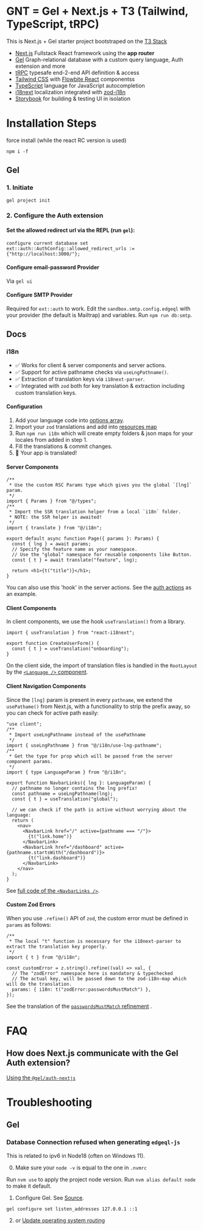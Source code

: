 # GNT = Gel + Next.js + T3 (Tailwind, TypeScript, tRPC)

This is Next.js + Gel starter project bootstraped on the [T3 Stack](https://create.t3.gg/)

- [Next.js](https://nextjs.org) Fullstack React framework using the **app router**
- [Gel](https://www.geldata.com/) Graph-relational database with a custom query language, Auth extension and more
- [tRPC](https://trpc.io) typesafe end-2-end API definition & access
- [Tailwind CSS](https://tailwindcss.com) with [Flowbite React](https://www.flowbite-react.com/) componentss
- [TypeScript](https://www.typescriptlang.org) language for JavaScript autocompletion
- [i18next](https://www.i18next.com) localization integrated with [zod-i18n](https://github.com/aiji42/zod-i18n/)
- [Storybook](https://storybook.js.org) for building & testing UI in isolation

# Installation Steps

force install (while the react RC version is used)

```
npm i -f
```

## Gel

### 1. Initiate

`gel project init`

### 2. Configure the Auth extension

#### Set the allowed redirect url via the REPL (run `gel`):

```edgeql
configure current database set ext::auth::AuthConfig::allowed_redirect_urls := {"http://localhost:3000/"};
```

#### Configure email-password Provider

Via `gel ui`

#### Configure SMTP Provider

Required for `ext::auth` to work.
Edit the `sandbox.smtp.config.edgeql` with your provider (the default is Mailtrap) and variables.
Run `npm run db:smtp`.

## Docs

### i18n

- ✅ Works for client & server components and server actions.
- ✅ Support for active pathname checks via `useLngPathname()`.
- ✅ Extraction of translation keys via `i18next-parser`.
- ✅ Integrated with `zod` both for key translation & extraction including custom translation keys.

#### Configuration

1. Add your language code into [options array](./src/i18n/options.ts#L5).
2. Import your `zod` translations and add into [resources map](./src/i18n/options.ts#L12)
3. Run `npm run i18n` which will create empty folders & json maps for your locales from added in step 1.
4. Fill the translations & commit changes.
5. 🎉 Your app is translated!

#### Server Components

```tsx
/**
 * Use the custom RSC Params type which gives you the global `[lng]` param.
 */
import { Params } from "@/types";
/**
 * Import the SSR translation helper from a local `i18n` folder.
 * NOTE: the SSR helper is awaited!
 */
import { translate } from "@/i18n";

export default async function Page({ params }: Params) {
  const { lng } = await params;
  // Specify the feature name as your namespace.
  // Use the "global" namespace for reusable components like Button.
  const { t } = await translate("feature", lng);

  return <h1>{t("title")}</h1>;
}
```

You can also use this 'hook' in the server actions. See the [auth actions](./src/app/actions/auth.ts#L27) as an example.

#### Client Components

In client components, we use the hook `useTranslation()` from a library.

```tsx
import { useTranslation } from "react-i18next";

export function CreateUserForm() {
  const { t } = useTranslation("onboarding");
}
```

On the client side, the import of translation files is handled in the `RootLayout` by the [`<Language />` component](./src/i18n/client.tsx#L33).

#### Client Navigation Components

Since the `[lng]` param is present in every `pathname`, we extend the `usePathame()` from Next.js,
with a functionality to strip the prefix away, so you can check for active path easily:

```tsx
"use client";
/**
 * Import useLngPathname instead of the usePathname
 */
import { useLngPathname } from "@/i18n/use-lng-pathname";
/**
 * Get the type for prop which will be passed from the server component params.
 */
import { type LanguageParam } from "@/i18n";

export function NavbarLinks({ lng }: LanguageParam) {
  // pathname no longer contains the lng prefix!
  const pathname = useLngPathname(lng);
  const { t } = useTranslation("global");

  // we can check if the path is active without worrying about the language:
  return (
    <nav>
      <NavbarLink href="/" active={pathname === "/"}>
        {t("link.home")}
      </NavbarLink>
      <NavbarLink href="/dashboard" active={pathname.startsWith("/dashboard")}>
        {t("link.dashboard")}
      </NavbarLink>
    </nav>
  );
}
```

See [full code of the `<NavbarLinks />`](<./src/app/[lng]/(user)/_components/navbar-links.tsx>).

#### Custom Zod Errors

When you use `.refine()` API of `zod`, the custom error must be defined in `params` as follows:

```tsx
/**
 * The local "t" function is necessary for the i18next-parser to extract the translation key properly.
 */
import { t } from "@/i18n";

const customError = z.string().refine((val) => val, {
  // The "zodError" namespace here is mandatory & typechecked
  // The actual key, will be passed down to the zod-i18n-map which will do the translation.
  params: { i18n: t("zodError:passwordsMustMatch") },
});
```

See the translation of the [`passwordsMustMatch` refinement](./src/app/actions/auth.ts#L85) .

# FAQ

## How does Next.js communicate with the Gel Auth extension?

[Using the `@gel/auth-nextjs`](https://github.com/edgedb/edgedb-js/tree/master/packages/auth-nextjs)

# Troubleshooting

## Gel

### Database Connection refused when generating `edgeql-js`

This is related to ipv6 in Node18 (often on Windows 11).

0. Make sure your `node -v` is equal to the one in `.nvmrc`

Run `nvm use` to apply the project node version.
Run `nvm alias default node` to make it default.

1.  Configure Gel. See [Source](https://github.com/edgedb/edgedb-js/issues/376#issuecomment-1173840632).

```
gel configure set listen_addresses 127.0.0.1 ::1
```

2. or [Update operating system routing](https://github.com/nodejs/node/issues/40537#issuecomment-1706257550)
